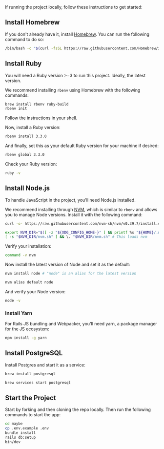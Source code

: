 If running the project locally, follow these instructions to get started:

## Install Homebrew

If you don't already have it, install [Homebrew](https://brew.sh/). You can run the following command to do so:

```sh
/bin/bash -c "$(curl -fsSL https://raw.githubusercontent.com/Homebrew/install/HEAD/install.sh)"
```

## Install Ruby

You will need a Ruby version >=3 to run this project. Ideally, the latest version.

We recommend installing `rbenv` using Homebrew with the following commands:

```sh
brew install rbenv ruby-build
rbenv init
```

Follow the instructions in your shell.

Now, install a Ruby version:

```sh
rbenv install 3.3.0
```

And finally, set this as your default Ruby version for your machine if desired:

```sh
rbenv global 3.3.0
```

Check your Ruby version:

```sh
ruby -v
```

## Install Node.js

To handle JavaScript in the project, you'll need Node.js installed.

We recommend installing through [NVM](https://github.com/nvm-sh/nvm), which is similar to `rbenv` and allows you to manage Node versions. Install it with the following command:

```sh
curl -o- https://raw.githubusercontent.com/nvm-sh/nvm/v0.39.7/install.sh | bash

export NVM_DIR="$([ -z "${XDG_CONFIG_HOME-}" ] && printf %s "${HOME}/.nvm" || printf %s "${XDG_CONFIG_HOME}/nvm")"
[ -s "$NVM_DIR/nvm.sh" ] && \. "$NVM_DIR/nvm.sh" # This loads nvm
```

Verify your installation:

```sh
command -v nvm
```

Now install the latest version of Node and set it as the default:

```sh
nvm install node # "node" is an alias for the latest version

nvm alias default node
```

And verify your Node version:

```sh
node -v
```

### Install Yarn

For Rails JS bundling and Webpacker, you'll need yarn, a package manager for the JS ecosystem:

```sh
npm install -g yarn
```

## Install PostgreSQL

Install Postgres and start it as a service:

```sh
brew install postgresql

brew services start postgresql
```

## Start the Project

Start by forking and then cloning the repo locally. Then run the following commands to start the app:

```sh
cd maybe
cp .env.example .env
bundle install
rails db:setup
bin/dev
```
